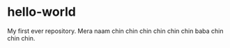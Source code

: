 # hello-world
My first ever repository.
Mera naam chin chin chin chin chin chin baba chin chin chin.
